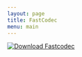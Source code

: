 ```yaml
---
layout: page
title: FastCodec
menu: main
---
```


[![Download Fastcodec]({{site.baseurl}}/assets/download-big.gif)](/res/download/codecs/fastcodec/fastcodec-setup.exe)

<!-- img style="float: left;" src="{{site.baseurl}}/assets/fastcodec-help.jpg" -->




